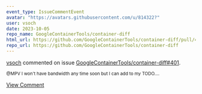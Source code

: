```yaml
---
event_type: IssueCommentEvent
avatar: "https://avatars.githubusercontent.com/u/814322?"
user: vsoch
date: 2023-10-05
repo_name: GoogleContainerTools/container-diff
html_url: https://github.com/GoogleContainerTools/container-diff/pull/401
repo_url: https://github.com/GoogleContainerTools/container-diff
---
```


<a href='https://github.com/vsoch' target='_blank'>vsoch</a> commented on issue <a href='https://github.com/GoogleContainerTools/container-diff/pull/401' target='_blank'>GoogleContainerTools/container-diff#401</a>.

<small>@MPV I won't have bandwidth any time soon but I can add to my TODO....</small>

<a href='https://github.com/GoogleContainerTools/container-diff/pull/401' target='_blank'>View Comment</a>